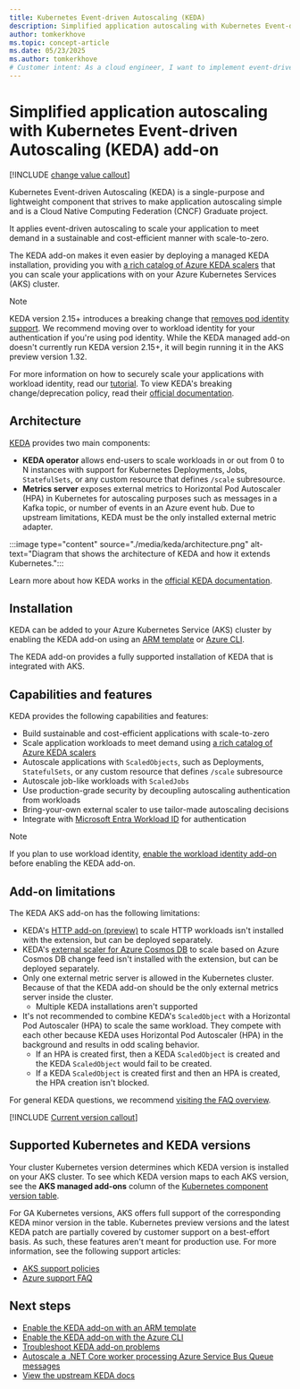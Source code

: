 ```yaml
---
title: Kubernetes Event-driven Autoscaling (KEDA)
description: Simplified application autoscaling with Kubernetes Event-driven Autoscaling (KEDA) add-on.
author: tomkerkhove
ms.topic: concept-article
ms.date: 05/23/2025
ms.author: tomkerkhove
# Customer intent: As a cloud engineer, I want to implement event-driven autoscaling in my Kubernetes environment using KEDA, so that I can optimize my application performance and resource usage while ensuring cost efficiency.
---
```


# Simplified application autoscaling with Kubernetes Event-driven Autoscaling (KEDA) add-on

[!INCLUDE [change value callout](./includes/keda/change-value-callout.md)]

Kubernetes Event-driven Autoscaling (KEDA) is a single-purpose and lightweight component that strives to make application autoscaling simple and is a Cloud Native Computing Federation (CNCF) Graduate project.

It applies event-driven autoscaling to scale your application to meet demand in a sustainable and cost-efficient manner with scale-to-zero.

The KEDA add-on makes it even easier by deploying a managed KEDA installation, providing you with [a rich catalog of Azure KEDA scalers][keda-scalers] that you can scale your applications with on your Azure Kubernetes Services (AKS) cluster.

> [!NOTE]
> KEDA version 2.15+ introduces a breaking change that [removes pod identity support](https://github.com/kedacore/keda/issues/5035). We recommend moving over to workload identity for your authentication if you're using pod identity. While the KEDA managed add-on doesn't currently run KEDA version 2.15+, it will begin running it in the AKS preview version 1.32.
>
> For more information on how to securely scale your applications with workload identity, read our [tutorial][keda-workload-identity]. To view KEDA's breaking change/deprecation policy, read their [official documentation][keda-support-policy].

## Architecture

[KEDA][keda] provides two main components:

- **KEDA operator** allows end-users to scale workloads in or out from 0 to N instances with support for Kubernetes Deployments, Jobs, `StatefulSets`, or any custom resource that defines `/scale` subresource.
- **Metrics server** exposes external metrics to Horizontal Pod Autoscaler (HPA) in Kubernetes for autoscaling purposes such as messages in a Kafka topic, or number of events in an Azure event hub. Due to upstream limitations, KEDA must be the only installed external metric adapter.

:::image type="content" source="./media/keda/architecture.png" alt-text="Diagram that shows the architecture of KEDA and how it extends Kubernetes.":::

Learn more about how KEDA works in the [official KEDA documentation][keda-architecture].

## Installation

KEDA can be added to your Azure Kubernetes Service (AKS) cluster by enabling the KEDA add-on using an [ARM template][keda-arm] or [Azure CLI][keda-cli].

The KEDA add-on provides a fully supported installation of KEDA that is integrated with AKS.

## Capabilities and features

KEDA provides the following capabilities and features:

- Build sustainable and cost-efficient applications with scale-to-zero
- Scale application workloads to meet demand using [a rich catalog of Azure KEDA scalers][keda-scalers]
- Autoscale applications with `ScaledObjects`, such as Deployments, `StatefulSets`, or any custom resource that defines `/scale` subresource
- Autoscale job-like workloads with `ScaledJobs`
- Use production-grade security by decoupling autoscaling authentication from workloads
- Bring-your-own external scaler to use tailor-made autoscaling decisions
- Integrate with [Microsoft Entra Workload ID][workload-identity] for authentication

> [!NOTE]
> If you plan to use workload identity, [enable the workload identity add-on][workload-identity-deploy] before enabling the KEDA add-on.

## Add-on limitations

The KEDA AKS add-on has the following limitations:

- KEDA's [HTTP add-on (preview)][keda-http-add-on] to scale HTTP workloads isn't installed with the extension, but can be deployed separately.
- KEDA's [external scaler for Azure Cosmos DB][keda-cosmos-db-scaler] to scale based on Azure Cosmos DB change feed isn't installed with the extension, but can be deployed separately.
- Only one external metric server is allowed in the Kubernetes cluster. Because of that the KEDA add-on should be the only external metrics server inside the cluster.
  - Multiple KEDA installations aren't supported
- It's not recommended to combine KEDA's `ScaledObject` with a Horizontal Pod Autoscaler (HPA) to scale the same workload. They compete with each other because KEDA uses Horizontal Pod Autoscaler (HPA) in the background and results in odd scaling behavior.
  - If an HPA is created first, then a KEDA `ScaledObject` is created and the KEDA `ScaledObject` would fail to be created.
  - If a KEDA `ScaledObject` is created first and then an HPA is created, the HPA creation isn't blocked.

For general KEDA questions, we recommend [visiting the FAQ overview][keda-faq].

[!INCLUDE [Current version callout](./includes/keda/keda-workload-identity-callout.md)]

## Supported Kubernetes and KEDA versions

Your cluster Kubernetes version determines which KEDA version is installed on your AKS cluster. To see which KEDA version maps to each AKS version, see the **AKS managed add-ons** column of the [Kubernetes component version table](./supported-kubernetes-versions.md#aks-components-breaking-changes-by-version).

For GA Kubernetes versions, AKS offers full support of the corresponding KEDA minor version in the table. Kubernetes preview versions and the latest KEDA patch are partially covered by customer support on a best-effort basis. As such, these features aren't meant for production use. For more information, see the following support articles:

- [AKS support policies][support-policies]
- [Azure support FAQ][azure-support-faq]

## Next steps

- [Enable the KEDA add-on with an ARM template][keda-arm]
- [Enable the KEDA add-on with the Azure CLI][keda-cli]
- [Troubleshoot KEDA add-on problems][keda-troubleshoot]
- [Autoscale a .NET Core worker processing Azure Service Bus Queue messages][keda-sample]
- [View the upstream KEDA docs][keda]

<!-- LINKS - internal -->
[keda-cli]: keda-deploy-add-on-cli.md
[keda-arm]: keda-deploy-add-on-arm.md
[keda-troubleshoot]: /troubleshoot/azure/azure-kubernetes/troubleshoot-kubernetes-event-driven-autoscaling-add-on?context=/azure/aks/context/aks-context
[workload-identity]: ./workload-identity-overview.md
[workload-identity-deploy]: ./workload-identity-deploy-cluster.md
[support-policies]: ./support-policies.md
[keda-workload-identity]: ./keda-workload-identity.md

<!-- LINKS - external -->
[keda]: https://keda.sh/
[keda-architecture]: https://keda.sh/docs/latest/concepts/
[keda-faq]: https://keda.sh/docs/2.14/reference/faq/
[keda-sample]: https://github.com/kedacore/sample-dotnet-worker-servicebus-queue
[keda-scalers]: https://keda.sh/docs/scalers/
[keda-http-add-on]: https://github.com/kedacore/http-add-on
[keda-cosmos-db-scaler]: https://github.com/kedacore/external-scaler-azure-cosmos-db
[azure-support-faq]: https://azure.microsoft.com/support/legal/faq/
[keda-support-policy]: https://github.com/kedacore/governance/blob/main/DEPRECATIONS.md
